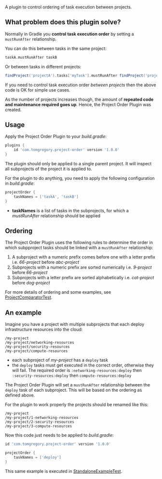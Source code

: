 A plugin to control ordering of task execution between projects.

## What problem does this plugin solve?

Normally in Gradle you **control task execution order** by setting a `mustRunAfter` relationship. 

You can do this between tasks in the same project:

```groovy
taskA.mustRunAfter taskB
```

 Or between tasks in different projects:

```groovy
findProject('projectA').tasks['myTask'].mustRunAfter findProject('projectB').tasks['myTask']
```

If you need to control task execution order *between projects* then the above code is OK for simple use cases.

As the number of projects increases though, the amount of **repeated code and maintenance required goes up**. Hence, the Project Order Plugin was created. 

## Usage

Apply the Project Order Plugin to your *build.gradle*:
```groovy
plugins {
    id 'com.tomgregory.project-order' version '1.0.0'
}
```
The plugin should only be applied to a single parent project. It will inspect all subprojects of the project it is applied to.

For the plugin to do anything, you need to apply the following configuration in *build.gradle*:

```groovy
projectOrder {
    taskNames = ['taskA', 'taskB']
}
```
* **taskNames** is a list of tasks in the subprojects, for which a *mustRunAfter* relationship should be applied

## Ordering

The Project Order Plugin uses the following rules to determine the order in which subpproject tasks should be linked with a `mustRunAfter` relationship:
1. A subproject with a numeric prefix comes before one with a letter prefix i.e. *66-project* before *abc-project*
1. Subprojects with a numeric prefix are sorted numerically i.e. *9-project* before *66-project*
1. Subprojects with a letter prefix are sorted alphabetically i.e. *cat-project* before *dog-project*

For more details of ordering and some examples, see [ProjectComparatorTest](src/test/groovy/com/tomgregory/plugins/projectorder/ProjectComparatorTest.groovy).

## An example

Imagine you have a project with multiple subprojects that each deploy infrastructure resources into the cloud:
```
/my-project
/my-project/networking-resources
/my-project/security-resources
/my-project/compute-resources
```
* each subproject of *my-project* has a `deploy` task
* the `deploy` tasks must get executed in the correct order, otherwise they will fail. The required order is
`:networking-resources:deploy` then `:security-resources:deploy` then `compute-resources:deploy`  

The Project Order Plugin will set a `mustRunAfter` relationship between the `deploy` task of each subproject. This will be based
on the ordering as defined above.

For the plugin to work properly the projects should be renamed like this:
```
/my-project
/my-project/1-networking-resources
/my-project/2-security-resources
/my-project/3-compute-resources
```

Now this code just needs to be applied to *build.gradle*:
```groovy
id 'com.tomgregory.project-order' version '1.0.0'

projectOrder {
    taskNames = ['deploy']
}
```

This same example is executed in [StandaloneExampleTest](src/test/groovy/com/tomgregory/plugins/projectorder/StandaloneExampleTest.groovy).